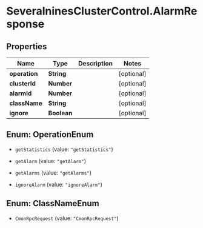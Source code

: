 # SeveralninesClusterControl.AlarmResponse

## Properties

Name | Type | Description | Notes
------------ | ------------- | ------------- | -------------
**operation** | **String** |  | [optional] 
**clusterId** | **Number** |  | [optional] 
**alarmId** | **Number** |  | [optional] 
**className** | **String** |  | [optional] 
**ignore** | **Boolean** |  | [optional] 



## Enum: OperationEnum


* `getStatistics` (value: `"getStatistics"`)

* `getAlarm` (value: `"getAlarm"`)

* `getAlarms` (value: `"getAlarms"`)

* `ignoreAlarm` (value: `"ignoreAlarm"`)





## Enum: ClassNameEnum


* `CmonRpcRequest` (value: `"CmonRpcRequest"`)




